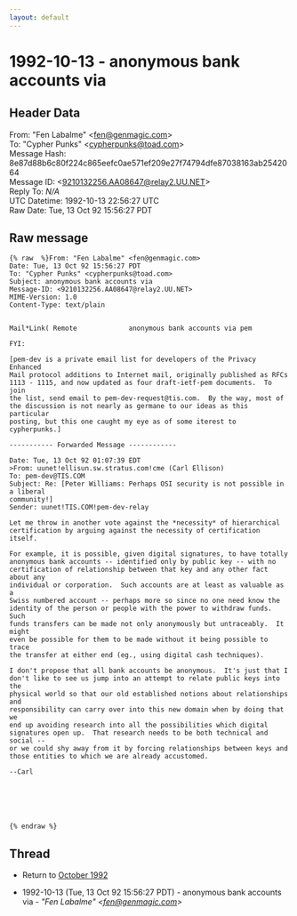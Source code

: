 ```yaml
---
layout: default
---
```


# 1992-10-13 - anonymous bank accounts via

## Header Data

From: "Fen Labalme" \<fen@genmagic.com\><br>
To: "Cypher Punks" \<cypherpunks@toad.com\><br>
Message Hash: 8e87d88b6c80f224c865eefc0ae571ef209e27f74794dfe87038163ab2542064<br>
Message ID: \<9210132256.AA08647@relay2.UU.NET\><br>
Reply To: _N/A_<br>
UTC Datetime: 1992-10-13 22:56:27 UTC<br>
Raw Date: Tue, 13 Oct 92 15:56:27 PDT<br>

## Raw message

```
{% raw  %}From: "Fen Labalme" <fen@genmagic.com>
Date: Tue, 13 Oct 92 15:56:27 PDT
To: "Cypher Punks" <cypherpunks@toad.com>
Subject: anonymous bank accounts via
Message-ID: <9210132256.AA08647@relay2.UU.NET>
MIME-Version: 1.0
Content-Type: text/plain


Mail*Link( Remote             anonymous bank accounts via pem

FYI:

[pem-dev is a private email list for developers of the Privacy Enhanced
Mail protocol additions to Internet mail, originally published as RFCs
1113 - 1115, and now updated as four draft-ietf-pem documents.  To join
the list, send email to pem-dev-request@tis.com.  By the way, most of
the discussion is not nearly as germane to our ideas as this particular
posting, but this one caught my eye as of some iterest to cypherpunks.]

----------- Forwarded Message ------------

Date: Tue, 13 Oct 92 01:07:39 EDT
>From: uunet!ellisun.sw.stratus.com!cme (Carl Ellison)
To: pem-dev@TIS.COM
Subject: Re: [Peter Williams: Perhaps OSI security is not possible in a liberal
community!]
Sender: uunet!TIS.COM!pem-dev-relay

Let me throw in another vote against the *necessity* of hierarchical
certification by arguing against the necessity of certification itself.

For example, it is possible, given digital signatures, to have totally
anonymous bank accounts -- identified only by public key -- with no
certification of relationship between that key and any other fact about any
individual or corporation.  Such accounts are at least as valuable as a
Swiss numbered account -- perhaps more so since no one need know the
identity of the person or people with the power to withdraw funds.  Such
funds transfers can be made not only anonymously but untraceably.  It might
even be possible for them to be made without it being possible to trace
the transfer at either end (eg., using digital cash techniques).

I don't propose that all bank accounts be anonymous.  It's just that I
don't like to see us jump into an attempt to relate public keys into the
physical world so that our old established notions about relationships and
responsibility can carry over into this new domain when by doing that we
end up avoiding research into all the possibilities which digital
signatures open up.  That research needs to be both technical and social --
or we could shy away from it by forcing relationships between keys and
those entities to which we are already accustomed.

--Carl






{% endraw %}
```

## Thread

+ Return to [October 1992](/archive/1992/10)

+ 1992-10-13 (Tue, 13 Oct 92 15:56:27 PDT) - anonymous bank accounts via - _"Fen Labalme" \<fen@genmagic.com\>_

